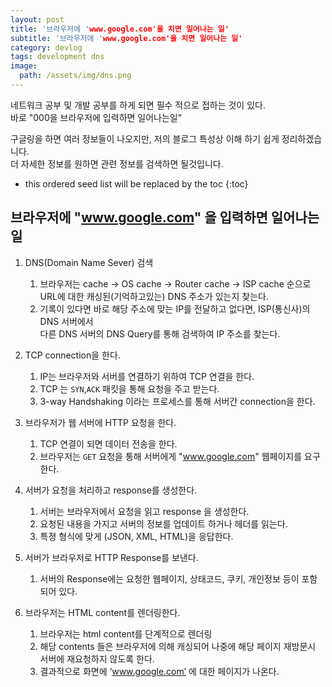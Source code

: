 ```yaml
---
layout: post
title: '브라우저에 'www.google.com'을 치면 일어나는 일'
subtitle: '브라우저에 'www.google.com'을 치면 일어나는 일'
category: devlog
tags: development dns
image:
  path: /assets/img/dns.png
---
```


네트워크 공부 및 개발 공부를 하게 되면 필수 적으로 접하는 것이 있다.  
바로 "000을 브라우저에 입력하면 일어나는일"  

구글링을 하면 여러 정보들이 나오지만, 저의 블로그 특성상 이해 하기 쉽게 정리하겠습니다.  
더 자세한 정보를 원하면 관련 정보를 검색하면 될것입니다.  
<!-- more -->

* this ordered seed list will be replaced by the toc
{:toc}  

## 브라우저에 "www.google.com" 을 입력하면 일어나는 일  
1. DNS(Domain Name Sever) 검색  
   1. 브라우저는 cache → OS cache → Router cache → ISP cache 순으로  
   URL에 대한 캐싱된(기억하고있는) DNS 주소가 있는지 찾는다.  
   2. 기록이 있다면 바로 해당 주소에 맞는 IP를 전달하고 없다면, ISP(통신사)의 DNS 서버에서  
   다른 DNS 서버의 DNS Query를 통해 검색하여 IP 주소를 찾는다.  

2. TCP connection을 한다.  
   1. IP는 브라우저와 서버를 연결하기 위하여 TCP 연결을 한다.  
   2. TCP 는 `SYN`,`ACK` 패킷을 통해 요청을 주고 받는다.  
   3. 3-way Handshaking 이라는 프로세스를 통해 서버간 connection을 한다.  

3. 브라우저가 웹 서버에 HTTP 요청을 한다.  
   1. TCP 연결이 되면 데이터 전송을 한다.  
   2. 브라우저는 `GET` 요청을 통해 서버에게 "www.google.com" 웹페이지를 요구한다.  

4. 서버가 요청을 처리하고 response를 생성한다.  
   1. 서버는 브라우저에서 요청을 읽고 response 을 생성한다.  
   2. 요청된 내용을 가지고 서버의 정보를 업데이트 하거나 헤더를 읽는다.  
   3. 특졍 형식에 맞게 (JSON, XML, HTML)을 응답한다.  

5. 서버가 브라우저로 HTTP Response를 보낸다.  
   1. 서버의 Response에는 요청한 웹페이지, 상태코드, 쿠키, 개인정보 등이 포함되어 있다.  

6. 브라우저는 HTML content를 렌더링한다.  
   1. 브라우저는 html content를 단계적으로 렌더링  
   2. 해당 contents 들은 브라우저에 의해 캐싱되어 나중에 해당 페이지 재방문시  
   서버에 재요청하지 않도록 한다.  
   3. 결과적으로 화면에 ‘www.google.com’ 에 대한 페이지가 나온다.  